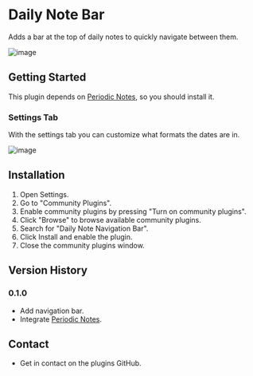 # Daily Note Bar 

Adds a bar at the top of daily notes to quickly navigate between them.

![image](https://github.com/karstenpedersen/obsidian-daily-note-bar/assets/53978294/d231e557-b66b-4d33-8ee4-9560820fa591)

## Getting Started

This plugin depends on [Periodic Notes](https://github.com/liamcain/obsidian-periodic-notes), so you should install it.

### Settings Tab

With the settings tab you can customize what formats the dates are in.

![image](https://github.com/karstenpedersen/obsidian-daily-note-bar/assets/53978294/6de31c12-6dfd-4785-a90b-7af3859abd40)

## Installation

1.  Open Settings.
2.  Go to "Community Plugins".
3.  Enable community plugins by pressing "Turn on community plugins".
4.  Click "Browse" to browse available community plugins.
5.  Search for "Daily Note Navigation Bar".
6.  Click Install and enable the plugin.
7.  Close the community plugins window.

## Version History

### 0.1.0

- Add navigation bar.
- Integrate [Periodic Notes](https://github.com/liamcain/obsidian-periodic-notes).

## Contact

-   Get in contact on the plugins GitHub.
